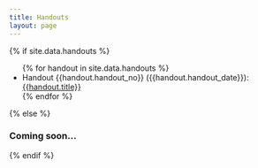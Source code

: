 ```yaml
---
title: Handouts
layout: page
---
```


{% if site.data.handouts %}

<ul>
{% for handout in site.data.handouts %}
    <li>
      Handout {{handout.handout_no}} ({{handout.handout_date}}): <a href="assets/handouts/{{ handout.basename }}">{{handout.title}}</a>
      </li>
{% endfor %}
</ul>
{% else %}

### Coming soon...

{% endif %}
